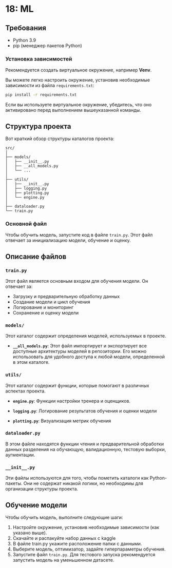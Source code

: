 # 18: ML

[//]: # (Этот проект направлен на разработку модели сверточной нейронной сети &#40;CNN&#41; для классификации действий людей на изображениях. Это командный проект для Яндекс.Лицея, где наша цель — создать надежную модель глубокого обучения, способную распознавать различные действия человека на изображениях.)

## Требования

* Python 3.9
* pip (менеджер пакетов Python)

### Установка зависимостей

Рекомендуется создать виртуальное окружение, например **Venv**.

Вы можете легко настроить окружение, установив необходимые зависимости из файла `requirements.txt`:

```bash
pip install -r requirements.txt
```

Если вы используете виртуальное окружение, убедитесь, что оно активировано перед выполнением вышеуказанной команды.

## Структура проекта

Вот краткий обзор структуры каталогов проекта:

```
src/
│
├── models/
│   ├── __init__.py
│   ├── __all_models.py
│   └── ...
│
├── utils/
│   ├── __init__.py
│   ├── logging.py
│   ├── plotting.py
│   └── engine.py
│
├── dataloader.py
└── train.py
```

### Основной файл

Чтобы обучить модель, запустите код в файле `train.py`. Этот файл отвечает за инициализацию модели, обучение и оценку.

## Описание файлов

### `train.py`

Этот файл является основным входом для обучения модели. Он отвечает за:

- Загрузку и предварительную обработку данных
- Создание модели и цикл обучения
- Логирование и мониторинг
- Сохранение и оценку модели

### `models/`

Этот каталог содержит определения моделей, используемых в проекте.

- **`__all_models.py`**: Этот файл импортирует и экспортирует все доступные архитектуры моделей в репозитории. Его можно
  использовать для удобного доступа к любой модели, определенной в этом каталоге.

### `utils/`

Этот каталог содержит функции, которые помогают в различных аспектах проекта.

- **`engine.py`**: Функции настройки тренера и оценщиков.


- **`logging.py`**: Логирование результатов обучения и оценки модели


- **`plotting.py`**: Визуализация метрик обучения

### `dataloader.py`

В этом файле находятся функции чтения и предварительной
обработки данных разделения на обучающую, валидационную,
тестовую выборки, аугментации.

### `__init__.py`

Эти файлы используются для того, чтобы пометить каталоги как Python-пакеты. Они не содержат никакой логики, но
необходимы для организации структуры проекта.

## Обучение модели

Чтобы обучить модель, выполните следующие шаги:

1. Настройте окружение, установив необходимые зависимости (как указано выше).
2. Скачайте и распакуйте набор данных с kaggle
3. В файле train.py укажите расположение папки с данными.
4. Выберите модель, оптимизатор, задайте гиперпараметры обучения.
5. Запустите файл `train.py`. Для тестового запуска рекомендуется запустить модель на уменьшенном датасете.

